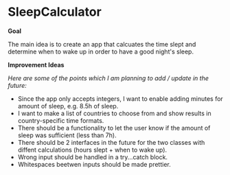 # SleepCalculator

<strong>Goal</strong>

The main idea is to create an app that calcuates the time slept and determine when to wake up in order to have a good night's sleep.

<strong>Improvement Ideas</strong>

<em>Here are some of the points which I am planning to add / update in the future:</em>

<ul>
<li>Since the app only accepts integers, I want to enable adding minutes for amount of sleep, e.g. 8.5h of sleep.</li>
<li>I want to make a list of countries to choose from and show results in country-specific time formats.</li>
<li>There should be a functionality to let the user know if the amount of sleep was sufficient (less than 7h).</li>
<li>There should be 2 interfaces in the future for the two classes with diffent calculations (hours slept + when to wake up).</li>
<li>Wrong input should be handled in a try...catch block.</li>
<li>Whitespaces beetwen inputs should be made prettier.</li>
</ul>
